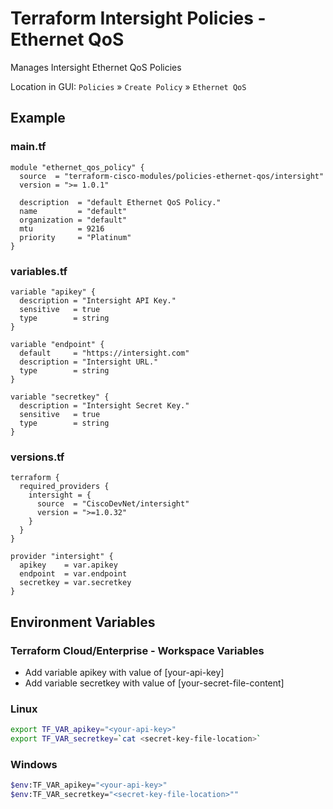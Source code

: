 <!-- BEGIN_TF_DOCS -->
# Terraform Intersight Policies - Ethernet QoS
Manages Intersight Ethernet QoS Policies

Location in GUI:
`Policies` » `Create Policy` » `Ethernet QoS`

## Example

### main.tf
```hcl
module "ethernet_qos_policy" {
  source  = "terraform-cisco-modules/policies-ethernet-qos/intersight"
  version = ">= 1.0.1"

  description  = "default Ethernet QoS Policy."
  name         = "default"
  organization = "default"
  mtu          = 9216
  priority     = "Platinum"
}
```

### variables.tf
```hcl
variable "apikey" {
  description = "Intersight API Key."
  sensitive   = true
  type        = string
}

variable "endpoint" {
  default     = "https://intersight.com"
  description = "Intersight URL."
  type        = string
}

variable "secretkey" {
  description = "Intersight Secret Key."
  sensitive   = true
  type        = string
}
```

### versions.tf
```hcl
terraform {
  required_providers {
    intersight = {
      source  = "CiscoDevNet/intersight"
      version = ">=1.0.32"
    }
  }
}

provider "intersight" {
  apikey    = var.apikey
  endpoint  = var.endpoint
  secretkey = var.secretkey
}
```

## Environment Variables

### Terraform Cloud/Enterprise - Workspace Variables
- Add variable apikey with value of [your-api-key]
- Add variable secretkey with value of [your-secret-file-content]

### Linux
```bash
export TF_VAR_apikey="<your-api-key>"
export TF_VAR_secretkey=`cat <secret-key-file-location>`
```

### Windows
```bash
$env:TF_VAR_apikey="<your-api-key>"
$env:TF_VAR_secretkey="<secret-key-file-location>""
```
<!-- END_TF_DOCS -->